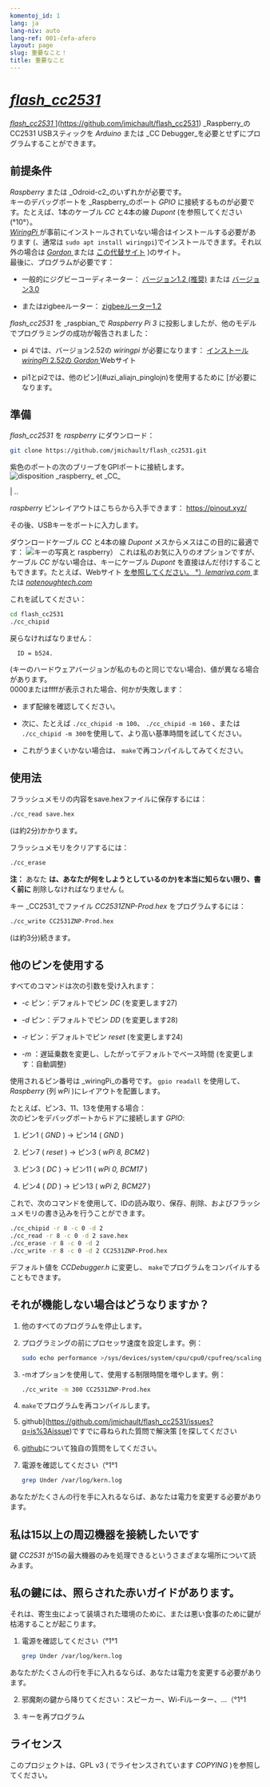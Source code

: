 ```yaml
---
komentoj_id: 1
lang: ja
lang-niv: auto
lang-ref: 001-ĉefa-afero
layout: page
slug: 重要なこと！
title: 重要なこと
---
```


# [ _flash\_cc2531_ ](https://github.com/jmichault/flash_cc2531)
 [ _flash\_cc2531_ ](https://github.com/jmichault/flash_cc2531) ](https://github.com/jmichault/flash_cc2531)  _Raspberry_のCC2531 USBスティックを _Arduino_ または _CC Debugger_を必要とせずにプログラムすることができます。  

## 前提条件
 _Raspberry_ または _Odroid-c2_のいずれかが必要です。  
キーのデバッグポートを _Raspberry_のポート _GPIO_ に接続するものが必要です。たとえば、1本のケーブル _CC_ と4本の線 _Dupont_ (を参照してください(°10°）。   
[ _WiringPi_ ](http://wiringpi.com/) が事前にインストールされていない場合はインストールする必要があります \(、通常は `sudo apt install wiringpi`)でインストールできます。それ以外の場合は [ _Gordon_ ](http://wiringpi.com/) または [この代替サイト](https://github.com/WiringPi/WiringPi) \)のサイト。  
最後に、プログラムが必要です：

* 一般的にジグビーコーディネーター： [ バージョン1.2 (推奨)](https://github.com/Koenkk/Z-Stack-firmware/raw/master/coordinator/Z-Stack_Home_1.2/bin/default/) または [バージョン3.0](https://github.com/Koenkk/Z-Stack-firmware/tree/master/coordinator/Z-Stack_3.0.x/bin)


* またはzigbeeルーター： [zigbeeルーター1.2](https://github.com/Koenkk/Z-Stack-firmware/tree/master/router/CC2531/bin)



 _flash\_cc2531_ を _raspbian_で _Raspberry Pi 3_ に投影しましたが、他のモデルでプログラミングの成功が報告されました：

 * pi 4では、バージョン2.52の _wiringpi_ が必要になります：  [インストール _wiringPi_ 2.52の _Gordon_ ](http://wiringpi.com/wiringpi-updated-to-2-52-for-the-raspberry-pi-4b/)Webサイト


 * pi1とpi2では、他のピン](#uzi_aliajn_pinglojn)を使用するために [が必要になります。



## 準備

 _flash\_cc2531_ を _raspberry_ にダウンロード：
```bash
git clone https://github.com/jmichault/flash_cc2531.git
```

紫色のポートの次のブリーブをGPIポートに接続します。
![](/public/raspberry-cc.png "disposition _raspberry_ et _CC_") 

| ..  

 _raspberry_ ピンレイアウトはこちらから入手できます： <https://pinout.xyz/>


その後、USBキーをポートに入力します。  

ダウンロードケーブル _CC_ と4本の線 _Dupont_ メスからメスはこの目的に最適です：
![キーの写真と _raspberry_ ](https://github.com/jmichault/files/raw/master/Raspberry-CC2531.jpg)）
これは私のお気に入りのオプションですが、ケーブル _CC_ がない場合は、キーにケーブル _Dupont_ を直接はんだ付けすることもできます。たとえば、Webサイト [ を参照してください。 °）_lemariva.com_ ](https://lemariva.com/blog/2019/08/zigbee-flashing-cc2531-using-raspberry-pi-without-cc-debugger) または [ _notenoughtech.com_ ](https://notenoughtech.com/home-automation/flashing-cc2531-without-cc-debugger )


これを試してください：
```bash
cd flash_cc2531
./cc_chipid
```
戻らなければなりません：
```
  ID = b524.
```
(キーのハードウェアバージョンが私のものと同じでない場合)、値が異なる場合があります。  
0000またはffffが表示された場合、何かが失敗します：

 * まず配線を確認してください。


 * 次に、たとえば `./cc_chipid -m 100`、 `./cc_chipid -m 160` 、または `./cc_chipid -m 300`を使用して、より高い基準時間を試してください。


 * これがうまくいかない場合は、 `make`で再コンパイルしてみてください。



## 使用法
フラッシュメモリの内容をsave.hexファイルに保存するには：
```bash
./cc_read save.hex
```
(は約2分)かかります。  

フラッシュメモリをクリアするには：
```bash
./cc_erase
```
**注：** あなた **は、あなたが何をしようとしているのか)を本当に知らない限り、書く前に** 削除しなければなりません (。

キー _CC2531_でファイル _CC2531ZNP-Prod.hex_ をプログラムするには：
```bash
./cc_write CC2531ZNP-Prod.hex
```
(は約3分)続きます。

<a id="uzi_aliajn_pinglojn"></a>

## 他のピンを使用する

すべてのコマンドは次の引数を受け入れます：

 * _-c_ ピン：デフォルトでピン _DC_ (を変更します27)


 * _-d_ ピン：デフォルトでピン _DD_ (を変更します28)


 * _-r_ ピン：デフォルトでピン _reset_ (を変更します24)


 * _-m_ ：遅延乗数を変更し、したがってデフォルトでベース時間 (を変更します：自動調整)



使用されるピン番号は _wiringPi_の番号です。 `gpio readall` を使用して、 _Raspberry_ (列 _wPi_ )にレイアウトを配置します。

たとえば、ピン3、11、13を使用する場合：  
次のピンをデバッグポートからドアに接続します _GPIO_:

 1. ピン1 ( _GND_ ) -> ピン14 ( _GND_ )


 2. ピン7 ( _reset_ ) -> ピン3 ( _wPi 8, BCM2_ )


 3. ピン3 ( _DC_ ) -> ピン11 ( _wPi 0, BCM17_ )


 4. ピン4 ( _DD_ ) -> ピン13 ( _wPi 2, BCM27_ )



これで、次のコマンドを使用して、IDの読み取り、保存、削除、およびフラッシュメモリの書き込みを行うことができます。
```bash
./cc_chipid -r 8 -c 0 -d 2
./cc_read -r 8 -c 0 -d 2 save.hex
./cc_erase -r 8 -c 0 -d 2
./cc_write -r 8 -c 0 -d 2 CC2531ZNP-Prod.hex
```

デフォルト値を _CCDebugger.h_ に変更し、 `make`でプログラムをコンパイルすることもできます。

## それが機能しない場合はどうなりますか？

1. 他のすべてのプログラムを停止します。


2. プログラミングの前にプロセッサ速度を設定します。例：



   ```bash
   sudo echo performance >/sys/devices/system/cpu/cpu0/cpufreq/scaling_governor
   ```
3. -mオプションを使用して、使用する制限時間を増やします。例：



   ```bash
   ./cc_write -m 300 CC2531ZNP-Prod.hex
   ```
4.  `make`でプログラムを再コンパイルします。



5. github](https://github.com/jmichault/flash_cc2531/issues?q=is%3Aissue)ですでに尋ねられた質問で解決策 [を探してください



6.  [github](https://github.com/jmichault/flash_cc2531/issues/new/choose)について独自の質問をしてください。



7. 電源を確認してください（°1°1


    
   ```bash
   grep Under /var/log/kern.log
   ```
あなたがたくさんの行を手に入れるならば、あなたは電力を変更する必要があります。  

## 私は15以上の周辺機器を接続したいです
鍵 _CC2531_ が15の最大機器のみを処理できるというさまざまな場所について読みます。  

## 私の鍵には、照らされた赤いガイドがあります。
それは、寄生虫によって装填された環境のために、または悪い食事のために鍵が枯渇することが起こります。  

1. 電源を確認してください（°1°1


    
   ```bash
   grep Under /var/log/kern.log
   ```
あなたがたくさんの行を手に入れるならば、あなたは電力を変更する必要があります。  

2. 邪魔剤の鍵から降りてください：スピーカー、Wi-Fiルーター、...（°1°1



3. キーを再プログラム


 


## ライセンス

このプロジェクトは、GPL v3 ( でライセンスされています _COPYING_ )を参照してください。
